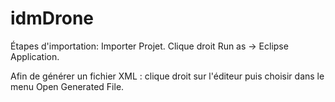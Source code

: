 # idmDrone
Étapes d'importation:
	Importer Projet.
	Clique droit Run as -> Eclipse Application.

Afin de générer un fichier XML : clique droit sur l'éditeur puis choisir dans le menu Open Generated File.
